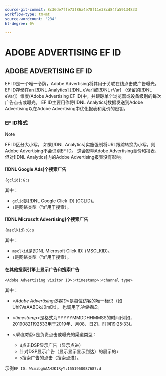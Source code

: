 ```yaml
---
source-git-commit: 8c36de7ffe73f86a4e78f11e38cd84fa59134833
workflow-type: tm+mt
source-wordcount: '234'
ht-degree: 0%

---
```

# ADOBE ADVERTISING EF ID

## ADOBE ADVERTISING EF ID

EF ID是一个唯一令牌，Adobe Advertising将其用于关联在线点击或广告曝光。 EF ID存储在[an [!DNL Analytics] [!DNL eVar]](https://experienceleague.adobe.com/docs/analytics/components/dimensions/evar.html?lang=zh-Hans)或[!DNL rVar] （保留的[!DNL eVar]）维度(Adobe Advertising EF ID)中，并跟踪单个浏览器或设备级别的每次广告点击或曝光。 EF ID主要用作将[!DNL Analytics]数据发送到Adobe Advertising以在Adobe Advertising中优化报表和竞价的密钥。

### EF ID格式

>[!NOTE]
>
>EF ID区分大小写。 如果[!DNL Analytics]实施强制将URL跟踪转换为小写，则Adobe Advertising不会识别EF ID。 这会影响Adobe Advertising竞价和报表，但对[!DNL Analytics]内的Adobe Advertising报表没有影响。

#### [!DNL Google Ads]个搜索广告

```
{gclid}:G:s
```

其中：

* `gclid`是[!DNL Google Click ID] (GCLID)。
* `s`是网络类型（“s”用于搜索）。

#### [!DNL Microsoft Advertising]个搜索广告

```
{msclkid}:G:s
```

其中：

* `msclkid`是[!DNL Microsoft Click ID] (MSCLKID)。
* `s`是网络类型（“s”用于搜索）。

#### 在其他搜索引擎上显示广告和搜索广告

```
<Adobe Advertising visitor ID>:<timestamp>:<channel type>
```

其中：

* &lt;*Adobe Advertising访客ID*>是每位访客的唯一标识（如UhKVaAABCkJ0mDt）。 也调用了&#x200B;*冲浪者ID*。

* &lt;*timestamp*>是格式为YYYYYMMDDHHMMSS的时间(例如，20190821192533用于2019年、月08、日21、时间19:25:33)。

* &lt;*渠道类型*>是负责点击或曝光的渠道类型：

   * `d`点击DSP显示广告（显示点进）
   * 针对DSP显示广告（显示显示显示到达）的展示的`i`
   * `s`搜索广告的点击（搜索点进）。

示例`EF ID: WcmibgAAAHJK1RyY:1551968087687:d`
